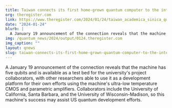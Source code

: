 ```yaml
---
title: Taiwan connects its first home-grown quantum computer to the internet
org: theregister.com
link: https://www.theregister.com/2024/01/24/taiwan_academica_sinica_quantum_computer/
date: "2024-01-24"
blurb: |
  A January 19 announcement of the connection reveals that the machine has five qubits and is available as a test bed for the university's project collaborators, with other researchers able to use it as a development platform for their own efforts using the machine's ultra-low temperature CMOS and parametric amplifiers. Collaborators include the University of California, Santa Barbara, and the University of Wisconsin-Madison, so this machine's success may assist US quantum development efforts.
img: /quantum_news/2024/output/0124.theregister.com
img_caption: ""
layout: qnews
slug: taiwan-connects-its-first-home-grown-quantum-computer-to-the-internet
---
```


A January 19 announcement of the connection reveals that the machine has five qubits and is available as a test bed for the university's project collaborators, with other researchers able to use it as a development platform for their own efforts using the machine's ultra-low temperature CMOS and parametric amplifiers. Collaborators include the University of California, Santa Barbara, and the University of Wisconsin-Madison, so this machine's success may assist US quantum development efforts.
